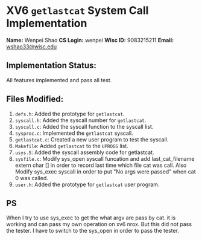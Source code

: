 # XV6 `getlastcat` System Call Implementation

**Name:** Wenpei Shao
**CS Login:** wenpei
**Wisc ID:** 9083215211
**Email:** wshao33@wisc.edu

## Implementation Status:

All features implemented and pass all test.

## Files Modified:

1. `defs.h`: Added the prototype for `getlastcat`.
2. `syscall.h`: Added the syscall number for `getlastcat`.
3. `syscall.c`: Added the syscall function to the syscall list.
4. `sysproc.c`: Implemented the `getlastcat` syscall.
5. `getlastcat.c`: Created a new user program to test the syscall.
6. `Makefile`: Added `getlastcat` to the `UPROGS` list.
7. `usys.S`: Added the syscall assembly code for getlastcat.
8. `sysfile.c`: Modify sys_open syscall funcation and add last_cat_filename extern char [] in order to record last time which file cat was call. Also Modify sys_exec syscall in order to put "No args were passed" when cat 0 was called.
9. `user.h`: Added the prototype for `getlastcat` user program.

## PS

When I try to use sys_exec to get the what argv are pass by cat. it is working and can pass my own operation on xv6 nrox. But this did not pass the tester. I have to switch to the sys_open in order to pass the tester.

